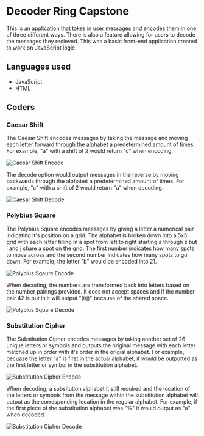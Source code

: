 # Decoder Ring Capstone
This is an application that takes in user messages and encodes them in one of three different ways. There is also a feature allowing for users to decode the messages they recieved. This was a basic front-end application created to work on JavaScript logic.

## Languages used

- JavaScript
- HTML

## Coders

### Caesar Shift

   The Caesar Shift encodes messages by taking the message and moving each letter forward through the alphabet a predetermined amount of times. For example, "a" with a shift of 2 would return "c" when encoding.
   
![Caesar Shift Encode](https://github.com/ryan-prosser/Capstone-Decoder-Ring/assets/133927475/ee72265b-ea55-440c-b5b5-39af99bd7dab)

   The decode option would output messages in the reverse by moving backwards through the alphabet a predetermined amount of times. For example, "c" with a shift of 2 would return "a" when decoding.
   
![Caesar Shift Decode](https://github.com/ryan-prosser/Capstone-Decoder-Ring/assets/133927475/efc35b1a-18e0-4682-b572-40f37aeaaaf8)

### Polybius Square

   The Polybius Square encodes messages by giving a letter a numerical pair indicating it's position on a grid. The alphabet is broken down into a 5x5 grid with each letter filling in a spot from left to right starting a through z but i and j share a spot on the grid. The first number indicates how many spots to move across and the second number indicates how many spots to go down. For example, the letter "b" would be encoded into 21.
   
![Polybius Sqaure Encode](https://github.com/ryan-prosser/Capstone-Decoder-Ring/assets/133927475/51a6fc02-6a85-4490-89f9-777d902aba5b)

   When decoding, the numbers are transformed back into letters based on the number pairings provided. It does not accept spaces and if the number pair 42 is put in it will output "(i/j)" because of the shared space.
   
   ![Polybius Square Decode](https://github.com/ryan-prosser/Capstone-Decoder-Ring/assets/133927475/f96aaa59-a11a-4636-badb-5ef2fcaaacc9)
   
### Substitution Cipher

   The Substitution Cipher encodes messages by taking another set of 26 unique letters or symbols and outputs the original message with each letter matched up in order with it's order in the origial alphabet. For example, becuase the letter "a" is first in the actual alphabet, it would be outputted as the first letter or symbol in the substitution alphabet.
   
![Substitution Cipher Encode](https://github.com/ryan-prosser/Capstone-Decoder-Ring/assets/133927475/8b601d18-bb08-487b-a11c-55275fd8f426)

   When decoding, a subsitution alphabet it still required and the location of the letters or symbols from the message within the substitution alphabet will output as the corresponding location in the regular alphabet. For example, if the first piece of the substitution alphabet was "%" it would output as "a" when decoded.
   
   ![Substitution Cipher Decode](https://github.com/ryan-prosser/Capstone-Decoder-Ring/assets/133927475/5b157fd6-e4d8-44cd-ab8c-d6827dfe24ab)
   
